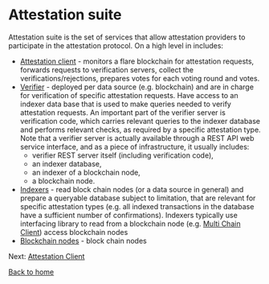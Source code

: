 # Attestation suite

Attestation suite is the set of services that allow attestation providers to participate in the attestation protocol. 
On a high level in includes: 

- [Attestation client](./attestation-client.md) - monitors a flare blockchain for attestation requests, forwards requests to verification servers, collect the verifications/rejections, prepares votes for each voting round and votes.
- [Verifier](../verfication/verifier.md) - deployed per data source (e.g. blockchain) and are in charge for verification of specific attestation requests. Have access to an indexer data base that is used to make queries needed to verify attestation requests. An important part of the verifier server is 
verification code, which carries relevant queries to the indexer database and performs relevant checks, as required by a specific attestation type. Note that a verifier server is actually available through a REST API web service interface, and as a piece of infrastructure, it usually includes:
   - verifier REST server itself (including verification code),
   - an indexer database,
   - an indexer of a blockchain node,
   - a blockchain node.
- [Indexers](../indexing/indexer.md) - read block chain nodes (or a data source in general) and prepare a queryable database subject to limitation, that are relevant for specific attestation types (e.g. all indexed transactions in the database have a sufficient number of confirmations). Indexers typically use interfacing library to read from a blockchain node (e.g. [Multi Chain Client]())
access blockchain nodes
- [Blockchain nodes](./blockchain-nodes.md) - block chain nodes


Next: [Attestation Client](./attestation-client.md)

[Back to home](../README.md)
